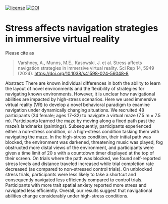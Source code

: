 [![license](https://img.shields.io/badge/License-BSD%202--Clause-blue.svg)]()
[![DOI](https://img.shields.io/badge/DOI-10.1101%2F2023.05.30.542912-orange)](https://doi.org/10.1038/s41598-024-56048-8)

# Stress affects navigation strategies in immersive virtual reality
Please cite as
> Varshney, A., Munns, M.E., Kasowski, J. et al. Stress affects navigation strategies in immersive virtual reality. Sci Rep 14, 5949 (2024). https://doi.org/10.1038/s41598-024-56048-8

Abstract: There are known individual differences in both the ability to learn the layout of novel environments
and the flexibility of strategies for navigating known environments. However, it is unclear how
navigational abilities are impacted by high-stress scenarios. Here we used immersive virtual
reality (VR) to develop a novel behavioral paradigm to examine navigation under dynamically
changing situations. We recruited 48 participants (24 female; ages 17–32) to navigate a virtual maze
(7.5 m × 7.5 m). Participants learned the maze by moving along a fixed path past the maze’s landmarks
(paintings). Subsequently, participants experienced either a non-stress condition, or a high-stress
condition tasking them with navigating the maze. In the high-stress condition, their initial path was
blocked, the environment was darkened, threatening music was played, fog obstructed more distal
views of the environment, and participants were given a time limit of 20 s with a countdown timer
displayed at the top of their screen. On trials where the path was blocked, we found self-reported
stress levels and distance traveled increased while trial completion rate decreased (as compared to
non-stressed control trials). On unblocked stress trials, participants were less likely to take a shortcut
and consequently navigated less efficiently compared to control trials. Participants with more trait
spatial anxiety reported more stress and navigated less efficiently. Overall, our results suggest that
navigational abilities change considerably under high-stress conditions.
